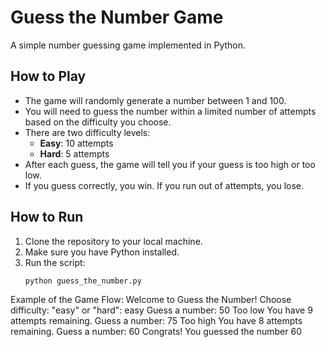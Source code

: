 # Guess the Number Game

A simple number guessing game implemented in Python.

## How to Play

- The game will randomly generate a number between 1 and 100.
- You will need to guess the number within a limited number of attempts based on the difficulty you choose.
- There are two difficulty levels:
  - **Easy**: 10 attempts
  - **Hard**: 5 attempts
- After each guess, the game will tell you if your guess is too high or too low.
- If you guess correctly, you win. If you run out of attempts, you lose.

## How to Run

1. Clone the repository to your local machine.
2. Make sure you have Python installed.
3. Run the script:
   ```bash
   python guess_the_number.py

Example of the Game Flow:
Welcome to Guess the Number!
Choose difficulty: "easy" or "hard": easy
Guess a number: 50
Too low
You have 9 attempts remaining.
Guess a number: 75
Too high
You have 8 attempts remaining.
Guess a number: 60
Congrats! You guessed the number 60

